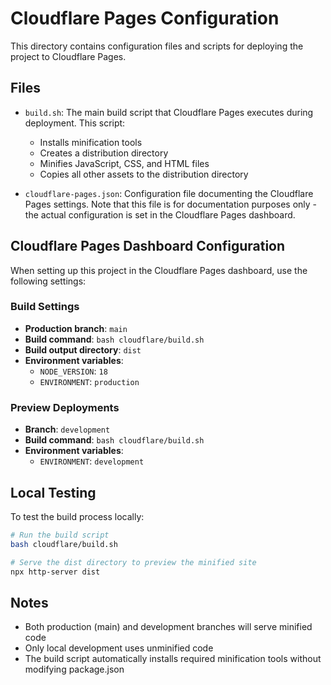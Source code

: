 # Cloudflare Pages Configuration

This directory contains configuration files and scripts for deploying the project to Cloudflare Pages.

## Files

- `build.sh`: The main build script that Cloudflare Pages executes during deployment. This script:
  - Installs minification tools
  - Creates a distribution directory
  - Minifies JavaScript, CSS, and HTML files
  - Copies all other assets to the distribution directory

- `cloudflare-pages.json`: Configuration file documenting the Cloudflare Pages settings. Note that this file is for documentation purposes only - the actual configuration is set in the Cloudflare Pages dashboard.

## Cloudflare Pages Dashboard Configuration

When setting up this project in the Cloudflare Pages dashboard, use the following settings:

### Build Settings

- **Production branch**: `main`
- **Build command**: `bash cloudflare/build.sh`
- **Build output directory**: `dist`
- **Environment variables**:
  - `NODE_VERSION`: `18`
  - `ENVIRONMENT`: `production`

### Preview Deployments

- **Branch**: `development`
- **Build command**: `bash cloudflare/build.sh`
- **Environment variables**:
  - `ENVIRONMENT`: `development`

## Local Testing

To test the build process locally:

```bash
# Run the build script
bash cloudflare/build.sh

# Serve the dist directory to preview the minified site
npx http-server dist
```

## Notes

- Both production (main) and development branches will serve minified code
- Only local development uses unminified code
- The build script automatically installs required minification tools without modifying package.json 